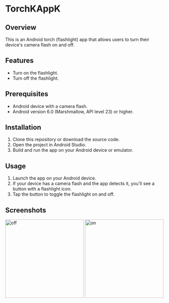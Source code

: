 # TorchKAppK

## Overview
This is an Android torch (flashlight) app that allows users to turn their device's camera flash on and off.

## Features
- Turn on the flashlight.
- Turn off the flashlight.

## Prerequisites
- Android device with a camera flash.
- Android version 6.0 (Marshmallow, API level 23) or higher.

## Installation
1. Clone this repository or download the source code.
2. Open the project in Android Studio.
3. Build and run the app on your Android device or emulator.

## Usage
1. Launch the app on your Android device.
2. If your device has a camera flash and the app detects it, you'll see a button with a flashlight icon.
3. Tap the button to toggle the flashlight on and off.

## Screenshots
<img width="249" alt="off" src="https://github.com/ChadaBendriss/TorchKAppK/assets/113207156/2d3416a8-a208-4fb2-8fa1-9267888355bf">

<img width="249" alt="on" src="https://github.com/ChadaBendriss/TorchKAppK/assets/113207156/56adefab-5b71-4210-812c-31b9d9d70a9b">
